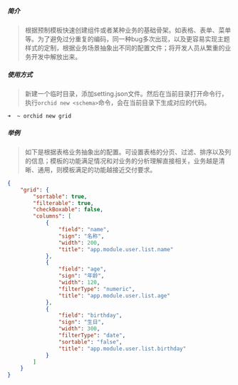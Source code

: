 ##### 简介

> 根据预制模板快速创建组件或者某种业务的基础骨架。如表格、表单、菜单等。为了避免过分重复的编码，同一种bug多次出现，以及更容易实现主题样式的定制，根据业务场景抽象出不同的配置文件；将开发人员从繁重的业务开发中解放出来。

##### 使用方式

> 新建一个临时目录，添加setting.json文件。然后在当前目录打开命令行，执行`orchid new <schema>`命令，会在当前目录下生成对应的代码。

```shell
➜  ~ orchid new grid
```

##### 举例

> 如下是根据表格业务抽象出的配置。可设置表格的分页、过滤、排序以及列的信息；模板的功能满足情况和对业务的分析理解直接相关，业务越是清晰、通用，则模板满足的功能越接近交付要求。

```json
{
    "grid": {
        "sortable": true,
        "filterable": true,
        "checkBoxable": false,
        "columns": [
            {
                "field": "name", 
                "sign": "名称", 
                "width": 200, 
                "title": "app.module.user.list.name"
            },
            {
                "field": "age", 
                "sign": "年龄", 
                "width": 120, 
                "filterType": "numeric", 
                "title": "app.module.user.list.age"
            },
            {
                "field": "birthday",
                "sign": "生日",
                "width": 300,
                "filterType": "date",
                "sortable": "false",
                "title": "app.module.user.list.birthday"
            }
        ]
    }
}
```

